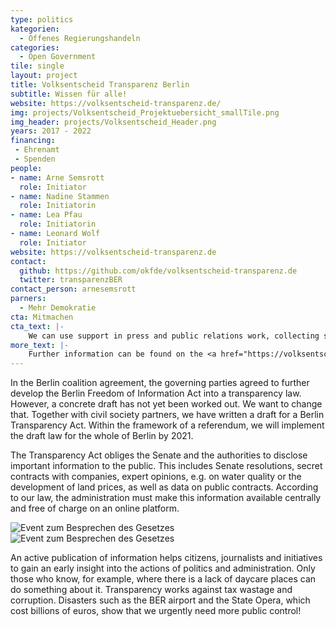 ```yaml
---
type: politics
kategorien:
  - Offenes Regierungshandeln
categories:
  - Open Government
tile: single
layout: project
title: Volksentscheid Transparenz Berlin
subtitle: Wissen für alle!
website: https://volksentscheid-transparenz.de/
img: projects/Volksentscheid_Projektuebersicht_smallTile.png
img_header: projects/Volksentscheid_Header.png
years: 2017 - 2022
financing:
 - Ehrenamt
 - Spenden
people:
- name: Arne Semsrott
  role: Initiator
- name: Nadine Stammen
  role: Initiatorin
- name: Lea Pfau
  role: Initiatorin
- name: Leonard Wolf
  role: Initiator
website: https://volksentscheid-transparenz.de
contact:
  github: https://github.com/okfde/volksentscheid-transparenz.de
  twitter: transparenzBER
contact_person: arnesemsrott
parners:
  - Mehr Demokratie 
cta: Mitmachen
cta_text: |-
    We can use support in press and public relations work, collecting signatures and actions. Our open workshop takes place every Monday from 18:00 in our rooms at Singerstr. 109. Come by! Contact us under info [at ]volksentscheid-transparenz.de!
more_text: |-
    Further information can be found on the <a href="https://volksentscheid-transparenz.de/">website</a> of the Volksentscheids.
---
```

In the Berlin coalition agreement, the governing parties agreed to further develop the Berlin Freedom of Information Act into a transparency law. However, a concrete draft has not yet been worked out. We want  to change that. Together with civil society partners, we have written a draft for a Berlin Transparency Act. Within the framework of a referendum, we will implement the draft law for the whole of Berlin by 2021.

The Transparency Act obliges the Senate and the authorities to disclose important information to the public. This includes Senate resolutions, secret contracts with companies, expert opinions, e.g. on water quality or the development of land prices, as well as data on public contracts. According to our law, the administration must make this information available centrally and free of charge on an online platform.

<div class="two-img">
  <img alt="Event zum Besprechen des Gesetzes" src="/files/projects/volksentscheid_img_1.jpg">
  <img alt="Event zum Besprechen des Gesetzes" src="/files/projects/volksentscheid_img_2.jpg">
</div> 

An active publication of information helps citizens, journalists and initiatives to gain an early insight into the actions of politics and administration. Only those who know, for example, where there is a lack of daycare places can do something about it. Transparency works against tax wastage and corruption. Disasters such as the BER airport and the State Opera, which cost billions of euros, show that we urgently need more public control!